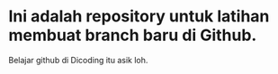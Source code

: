 # Ini adalah repository untuk latihan membuat branch baru di Github.

Belajar github di Dicoding itu asik loh.  
